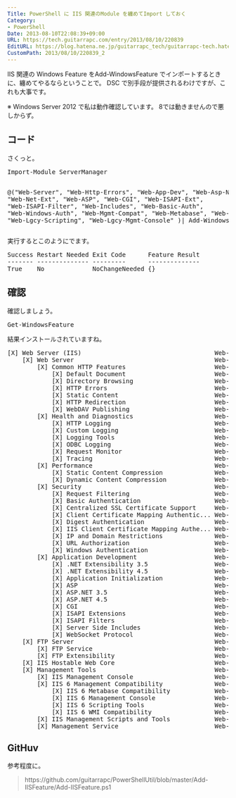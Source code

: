 ```yaml
---
Title: PowerShell に IIS 関連のModule を纏めてImport しておく
Category:
- PowerShell
Date: 2013-08-10T22:08:39+09:00
URL: https://tech.guitarrapc.com/entry/2013/08/10/220839
EditURL: https://blog.hatena.ne.jp/guitarrapc_tech/guitarrapc-tech.hatenablog.com/atom/entry/11696248318757675916
CustomPath: 2013/08/10/220839_2
---
```


IIS 関連の Windows Feature をAdd-WindowsFeature でインポートするときに、纏めてやるならということで。
DSC で別手段が提供されるわけですが、これも大事です。

※ Windows Server 2012 で私は動作確認しています。 8では動きませんので悪しからず。



<h2>コード</h2>
さくっと。
<pre class="brush: powershell">
Import-Module ServerManager

@(&quot;Web-Server&quot;,
&quot;Web-Http-Errors&quot;,
&quot;Web-App-Dev&quot;,
&quot;Web-Asp-Net&quot;,
&quot;Web-Net-Ext&quot;,
&quot;Web-ASP&quot;,
&quot;Web-CGI&quot;,
&quot;Web-ISAPI-Ext&quot;,
&quot;Web-ISAPI-Filter&quot;,
&quot;Web-Includes&quot;,
&quot;Web-Basic-Auth&quot;,
&quot;Web-Windows-Auth&quot;,
&quot;Web-Mgmt-Compat&quot;,
&quot;Web-Metabase&quot;,
&quot;Web-WMI&quot;,
&quot;Web-Lgcy-Scripting&quot;,
&quot;Web-Lgcy-Mgmt-Console&quot;
)| Add-WindowsFeature
</pre>

実行するとこのようにでます。
<pre class="brush: powershell">
Success Restart Needed Exit Code      Feature Result
------- -------------- ---------      --------------
True    No             NoChangeNeeded {}
</pre>

<h2>確認</h2>
確認しましょう。

<pre class="brush: powershell">
Get-WindowsFeature
</pre>

結果インストールされていますね。
<pre class="brush: powershell">
[X] Web Server (IIS)                                    Web-Server                     Installed
    [X] Web Server                                      Web-WebServer                  Installed
        [X] Common HTTP Features                        Web-Common-Http                Installed
            [X] Default Document                        Web-Default-Doc                Installed
            [X] Directory Browsing                      Web-Dir-Browsing               Installed
            [X] HTTP Errors                             Web-Http-Errors                Installed
            [X] Static Content                          Web-Static-Content             Installed
            [X] HTTP Redirection                        Web-Http-Redirect              Installed
            [X] WebDAV Publishing                       Web-DAV-Publishing             Installed
        [X] Health and Diagnostics                      Web-Health                     Installed
            [X] HTTP Logging                            Web-Http-Logging               Installed
            [X] Custom Logging                          Web-Custom-Logging             Installed
            [X] Logging Tools                           Web-Log-Libraries              Installed
            [X] ODBC Logging                            Web-ODBC-Logging               Installed
            [X] Request Monitor                         Web-Request-Monitor            Installed
            [X] Tracing                                 Web-Http-Tracing               Installed
        [X] Performance                                 Web-Performance                Installed
            [X] Static Content Compression              Web-Stat-Compression           Installed
            [X] Dynamic Content Compression             Web-Dyn-Compression            Installed
        [X] Security                                    Web-Security                   Installed
            [X] Request Filtering                       Web-Filtering                  Installed
            [X] Basic Authentication                    Web-Basic-Auth                 Installed
            [X] Centralized SSL Certificate Support     Web-CertProvider               Installed
            [X] Client Certificate Mapping Authentic... Web-Client-Auth                Installed
            [X] Digest Authentication                   Web-Digest-Auth                Installed
            [X] IIS Client Certificate Mapping Authe... Web-Cert-Auth                  Installed
            [X] IP and Domain Restrictions              Web-IP-Security                Installed
            [X] URL Authorization                       Web-Url-Auth                   Installed
            [X] Windows Authentication                  Web-Windows-Auth               Installed
        [X] Application Development                     Web-App-Dev                    Installed
            [X] .NET Extensibility 3.5                  Web-Net-Ext                    Installed
            [X] .NET Extensibility 4.5                  Web-Net-Ext45                  Installed
            [X] Application Initialization              Web-AppInit                    Installed
            [X] ASP                                     Web-ASP                        Installed
            [X] ASP.NET 3.5                             Web-Asp-Net                    Installed
            [X] ASP.NET 4.5                             Web-Asp-Net45                  Installed
            [X] CGI                                     Web-CGI                        Installed
            [X] ISAPI Extensions                        Web-ISAPI-Ext                  Installed
            [X] ISAPI Filters                           Web-ISAPI-Filter               Installed
            [X] Server Side Includes                    Web-Includes                   Installed
            [X] WebSocket Protocol                      Web-WebSockets                 Installed
    [X] FTP Server                                      Web-Ftp-Server                 Installed
        [X] FTP Service                                 Web-Ftp-Service                Installed
        [X] FTP Extensibility                           Web-Ftp-Ext                    Installed
    [X] IIS Hostable Web Core                           Web-WHC                        Installed
    [X] Management Tools                                Web-Mgmt-Tools                 Installed
        [X] IIS Management Console                      Web-Mgmt-Console               Installed
        [X] IIS 6 Management Compatibility              Web-Mgmt-Compat                Installed
            [X] IIS 6 Metabase Compatibility            Web-Metabase                   Installed
            [X] IIS 6 Management Console                Web-Lgcy-Mgmt-Console          Installed
            [X] IIS 6 Scripting Tools                   Web-Lgcy-Scripting             Installed
            [X] IIS 6 WMI Compatibility                 Web-WMI                        Installed
        [X] IIS Management Scripts and Tools            Web-Scripting-Tools            Installed
        [X] Management Service                          Web-Mgmt-Service               Installed
</pre>

<h2>GitHuv</h2>
参考程度に。

<blockquote>https://github.com/guitarrapc/PowerShellUtil/blob/master/Add-IISFeature/Add-IISFeature.ps1</blockquote>
